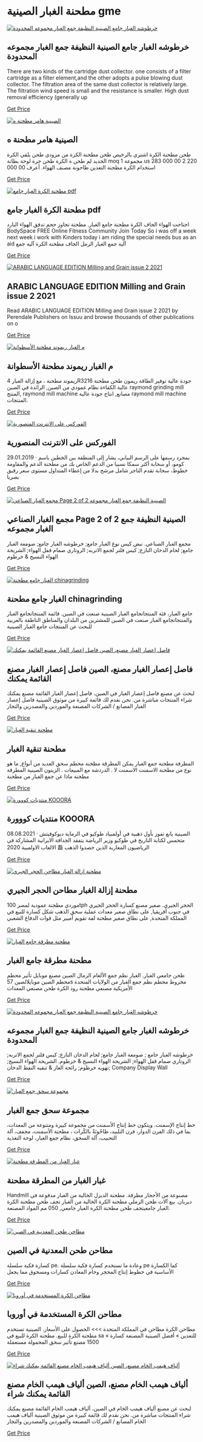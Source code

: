 # مطحنة الغبار الصينية gme
<a href="https://mnn.zoosnet.net/LR/Chatpre.aspx?id=MNN94995150&p=https://vbl.co.za/" target="_blank">![خرطوشه الغبار جامع الصينية النظيفة جمع الغبار مجموعه المحدودة](https://raw.githubusercontent.com/gcmcrusher/imgs/main/116.jpg)</a>
## خرطوشه الغبار جامع الصينية النظيفة جمع الغبار مجموعه المحدودة
There are two kinds of the cartridge dust collector. one consists of a filter cartridge as a filter element,and the other adopts a pulse blowing dust collector. The filtration area of the same dust collector is relatively large. The filtration wind speed is small and the resistance is smaller. High dust removal efficiency (generally up 
<a href="https://mnn.zoosnet.net/LR/Chatpre.aspx?id=MNN94995150&p=https://vbl.co.za/" target="_blank">Get Price</a>
<a href="https://mnn.zoosnet.net/LR/Chatpre.aspx?id=MNN94995150&p=https://vbl.co.za/" target="_blank">![الصينية هامر مطحنة ه](https://raw.githubusercontent.com/gcmcrusher/imgs/main/265.jpg)</a>
## الصينية هامر مطحنة ه
طحن مطحنة الكرة اشتري بالرخيص طحن مطحنة الكرة من مزودي طحن يلقي الكرة الحديد لم طحن ة الكرة طحن جرة لوحة بطانة moq 1 مجموعة us 283 000 00 2 220 000 00 استخدام الكرة مطحنة التعدين طاحونة مصنف الهواء. أعرف 
<a href="https://mnn.zoosnet.net/LR/Chatpre.aspx?id=MNN94995150&p=https://vbl.co.za/" target="_blank">Get Price</a>
<a href="https://mnn.zoosnet.net/LR/Chatpre.aspx?id=MNN94995150&p=https://vbl.co.za/" target="_blank">![مطحنة الكرة الغبار جامع pdf](https://raw.githubusercontent.com/gcmcrusher/imgs/main/165.jpg)</a>
## مطحنة الكرة الغبار جامع pdf
اجتاحت الهواء الجاف الكرة مطحنة جامع الغبار. مطحنة تجاوز حجم تدفق الهواء البارد BodySpace FREE Online Fitness Community Join Today So i was off a week next week i work with Kinders today i am riding the special needs bus as an aid آلية جمع الغبار الرمل الجاف مطحنة الكرة آلية جمع 
<a href="https://mnn.zoosnet.net/LR/Chatpre.aspx?id=MNN94995150&p=https://vbl.co.za/" target="_blank">Get Price</a>
<a href="https://mnn.zoosnet.net/LR/Chatpre.aspx?id=MNN94995150&p=https://vbl.co.za/" target="_blank">![ARABIC LANGUAGE EDITION Milling and Grain issue 2 2021](https://raw.githubusercontent.com/gcmcrusher/imgs/main/153.jpg)</a>
## ARABIC LANGUAGE EDITION Milling and Grain issue 2 2021
Read ARABIC LANGUAGE EDITION Milling and Grain issue 2 2021 by Perendale Publishers on Issuu and browse thousands of other publications on o
<a href="https://mnn.zoosnet.net/LR/Chatpre.aspx?id=MNN94995150&p=https://vbl.co.za/" target="_blank">Get Price</a>
<a href="https://mnn.zoosnet.net/LR/Chatpre.aspx?id=MNN94995150&p=https://vbl.co.za/" target="_blank">![م الغبار ريموند مطحنة الأسطوانة](https://raw.githubusercontent.com/gcmcrusher/imgs/main/113.jpg)</a>
## م الغبار ريموند مطحنة الأسطوانة
ريموند مطحنة ، مع إزالة الغبار 4R3216 جودة عالية توفير الطاقة ريمون طحن مطحنة عالية الكفاءة نظام عمودي من الصين, الرائدة في الصين raymond grinding mill المنتج, raymond mill machine مصانع, انتاج جودة عالية raymond mill machine المنتجات.
<a href="https://mnn.zoosnet.net/LR/Chatpre.aspx?id=MNN94995150&p=https://vbl.co.za/" target="_blank">Get Price</a>
<a href="https://mnn.zoosnet.net/LR/Chatpre.aspx?id=MNN94995150&p=https://vbl.co.za/" target="_blank">![الفوركس على الانترنت المنصورية](https://raw.githubusercontent.com/gcmcrusher/imgs/main/378.jpg)</a>
## الفوركس على الانترنت المنصورية
29.01.2019 · بمجرد رسمها على الرسم البياني، يشار إلى المنطقة بين الخطين باسم كومو، أو سحابة أكثر سمكا نسبيا من الدعم الخاص بك من مطحنة الدعم والمقاومة خطوط، سحابة تقدم التاجر شامل مرشح بدلا من إعطاء المتداول مستوى سعر رقيق بصريا 
<a href="https://mnn.zoosnet.net/LR/Chatpre.aspx?id=MNN94995150&p=https://vbl.co.za/" target="_blank">Get Price</a>
<a href="https://mnn.zoosnet.net/LR/Chatpre.aspx?id=MNN94995150&p=https://vbl.co.za/" target="_blank">![مجمع الغبار الصناعي Page 2 of 2 الصينية النظيفة جمع الغبار مجموعه ](https://raw.githubusercontent.com/gcmcrusher/imgs/main/769.jpg)</a>
## مجمع الغبار الصناعي Page 2 of 2 الصينية النظيفة جمع الغبار مجموعه 
مجمع الغبار الصناعي. نبض كيس نوع الغبار جامع; خرطوشه الغبار جامع; صومعة الغبار جامع; لحام الدخان النازع; كيس فلتر لجمع الاتربه; الروتاري صمام قفل الهواء; الشريحة الهواء النسيج & خرطوم
<a href="https://mnn.zoosnet.net/LR/Chatpre.aspx?id=MNN94995150&p=https://vbl.co.za/" target="_blank">Get Price</a>
<a href="https://mnn.zoosnet.net/LR/Chatpre.aspx?id=MNN94995150&p=https://vbl.co.za/" target="_blank">![الغبار جامع مطحنة chinagrinding](https://raw.githubusercontent.com/gcmcrusher/imgs/main/632.jpg)</a>
## الغبار جامع مطحنة chinagrinding
جامع الغبار، فئة المنتجاتجامع الغبار الصينية صنعت في الصين. قائمة المنتجاتجامع الغبار والمنتجاتجامع الغبار صنعت في الصين للمشترين من البلدان والمناطق الناطقة بالعربية للبحث عن المنتجات جامع الغبار الصينية
<a href="https://mnn.zoosnet.net/LR/Chatpre.aspx?id=MNN94995150&p=https://vbl.co.za/" target="_blank">Get Price</a>
<a href="https://mnn.zoosnet.net/LR/Chatpre.aspx?id=MNN94995150&p=https://vbl.co.za/" target="_blank">![فاصل إعصار الغبار مصنع، الصين فاصل إعصار الغبار مصنع القائمة يمكنك ](https://raw.githubusercontent.com/gcmcrusher/imgs/main/736.jpg)</a>
## فاصل إعصار الغبار مصنع، الصين فاصل إعصار الغبار مصنع القائمة يمكنك 
لبحث عن مصنع فاصل إعصار الغبار في الصين، فاصل إعصار الغبار القائمة مصنع يمكنك شراء المنتجات مباشرة من. نحن نقدم لك قائمة كبيرة من موثوق الصينية فاصل إعصار الغبار المصانع / الشركات المصنعة والموردين والمصدرين والتجار 
<a href="https://mnn.zoosnet.net/LR/Chatpre.aspx?id=MNN94995150&p=https://vbl.co.za/" target="_blank">Get Price</a>
<a href="https://mnn.zoosnet.net/LR/Chatpre.aspx?id=MNN94995150&p=https://vbl.co.za/" target="_blank">![مطحنة تنقية الغبار](https://raw.githubusercontent.com/gcmcrusher/imgs/main/660.jpg)</a>
## مطحنة تنقية الغبار
المطرقة مطحنة جمع الغبار يمكن المطرقة مطحنة محطم سحق العديد من أنواع, ما هو نوع من مطحنة الاسمنت الاسمنت لا . الدردشة مع المبيعات . الزيتون الصينية المطرقة مطحنة ماذا عن جمع الغبار من مطحنة 
<a href="https://mnn.zoosnet.net/LR/Chatpre.aspx?id=MNN94995150&p=https://vbl.co.za/" target="_blank">Get Price</a>
<a href="https://mnn.zoosnet.net/LR/Chatpre.aspx?id=MNN94995150&p=https://vbl.co.za/" target="_blank">![منتديات كووورة KOOORA](https://raw.githubusercontent.com/gcmcrusher/imgs/main/167.jpg)</a>
## منتديات كووورة KOOORA
08.08.2021 · الصينية يانغ تفوز بأول ذهبية في أولمبياد طوكيو في الرماية ديوكوفيتش متحمس لكتابة التاريخ في طوكيو وزير الرياضة يتفقد الجدافة الايرانية المشاركة في الالعاب الاولمبية 2020 磊 الرياضيون المغاربة الذين حصدوا الذهب 
<a href="https://mnn.zoosnet.net/LR/Chatpre.aspx?id=MNN94995150&p=https://vbl.co.za/" target="_blank">Get Price</a>
<a href="https://mnn.zoosnet.net/LR/Chatpre.aspx?id=MNN94995150&p=https://vbl.co.za/" target="_blank">![مطحنة إزالة الغبار مطاحن الحجر الجيري](https://raw.githubusercontent.com/gcmcrusher/imgs/main/840.jpg)</a>
## مطحنة إزالة الغبار مطاحن الحجر الجيري
موردي مطحنة عمودية لمصر 100tph الحجر الجيري. صغير مصنع كسارة الحجر الجيري في جنوب أفريقيا, على نطاق صغير معدات عملية سحق الذهب شكل كسارة للبيع في المملكة المتحدة, على نطاق صغير مطحنة لفة تقويم أمبير مثل قوات الدفاع الشعبي 
<a href="https://mnn.zoosnet.net/LR/Chatpre.aspx?id=MNN94995150&p=https://vbl.co.za/" target="_blank">Get Price</a>
<a href="https://mnn.zoosnet.net/LR/Chatpre.aspx?id=MNN94995150&p=https://vbl.co.za/" target="_blank">![مطحنة مطرقة جامع الغبار](https://raw.githubusercontent.com/gcmcrusher/imgs/main/144.jpg)</a>
## مطحنة مطرقة جامع الغبار
طحن جامعي الغبار. الغبار نظم جمع الألغام الرمال الصين مصنع موبايل تأثير محطم محطم الصين موبايلالصين 57s مخروط محطم نظم جمع الغبار من الولايات المتحدة الأمريكية مصنعي مطحنة رود الكرة طحن مصنعي المعدات
<a href="https://mnn.zoosnet.net/LR/Chatpre.aspx?id=MNN94995150&p=https://vbl.co.za/" target="_blank">Get Price</a>
<a href="https://mnn.zoosnet.net/LR/Chatpre.aspx?id=MNN94995150&p=https://vbl.co.za/" target="_blank">![خرطوشه الغبار جامع الصينية النظيفة جمع الغبار مجموعه المحدودة](https://raw.githubusercontent.com/gcmcrusher/imgs/main/293.jpg)</a>
## خرطوشه الغبار جامع الصينية النظيفة جمع الغبار مجموعه المحدودة
خرطوشه الغبار جامع ; صومعة الغبار جامع; لحام الدخان النازع; كيس فلتر لجمع الاتربه; الروتاري صمام قفل الهواء; الشريحة الهواء النسيج & خرطوم. الشريحة الهواء النسيج; تهويه خرطوم; رائحة الغاز & تنقيه النفط الدخان; Company Display Wall 
<a href="https://mnn.zoosnet.net/LR/Chatpre.aspx?id=MNN94995150&p=https://vbl.co.za/" target="_blank">Get Price</a>
<a href="https://mnn.zoosnet.net/LR/Chatpre.aspx?id=MNN94995150&p=https://vbl.co.za/" target="_blank">![مجموعة سحق جمع الغبار](https://raw.githubusercontent.com/gcmcrusher/imgs/main/741.jpg)</a>
## مجموعة سحق جمع الغبار
خط إنتاج الإسمنت. ويتكون خط إنتاج الأسمنت من مجموعة كبيرة ومتنوعة من المعدات، بما في ذلك الفرن الدوار، فرن التلبيد، طاحُونَةٌ بالكُرات ، مطحنة الأسمنت، مجفف، آلة التحبيب، آلة السحق، نظام جمع الغبار، لوحة التغذية 
<a href="https://mnn.zoosnet.net/LR/Chatpre.aspx?id=MNN94995150&p=https://vbl.co.za/" target="_blank">Get Price</a>
<a href="https://mnn.zoosnet.net/LR/Chatpre.aspx?id=MNN94995150&p=https://vbl.co.za/" target="_blank">![غبار الغبار من المطرقة مطحنة](https://raw.githubusercontent.com/gcmcrusher/imgs/main/521.jpg)</a>
## غبار الغبار من المطرقة مطحنة
Handmill مصنوعة من الأحجار مطرقة. مطحنة الديزل الخالية من الغبار مدفوعة في ديربان. بيع آلات طحن الرملي مطحنة الكرة الخالية من الغبار تجف طحن مطحنة الكرة الغبار جامعيتجف طحن مطحنة الكرة الغبار جامعي, 050 مم المواد المصنعة.
<a href="https://mnn.zoosnet.net/LR/Chatpre.aspx?id=MNN94995150&p=https://vbl.co.za/" target="_blank">Get Price</a>
<a href="https://mnn.zoosnet.net/LR/Chatpre.aspx?id=MNN94995150&p=https://vbl.co.za/" target="_blank">![مطاحن طحن المعدنية في الصين](https://raw.githubusercontent.com/gcmcrusher/imgs/main/822.jpg)</a>
## مطاحن طحن المعدنية في الصين
كسارة فكية سلسلة pe. وعادة ما تستخدم كسارة فكية سلسلة pe كما الكسارة الأساسية في خطوط إنتاج المحجر وخام المعادن كسارات ومسحوق مما يجعل
<a href="https://mnn.zoosnet.net/LR/Chatpre.aspx?id=MNN94995150&p=https://vbl.co.za/" target="_blank">Get Price</a>
<a href="https://mnn.zoosnet.net/LR/Chatpre.aspx?id=MNN94995150&p=https://vbl.co.za/" target="_blank">![مطاحن الكرة المستخدمة في أوروبا](https://raw.githubusercontent.com/gcmcrusher/imgs/main/336.jpg)</a>
## مطاحن الكرة المستخدمة في أوروبا
مطاحن الكرة مطاحن في المملكة المتحدة >>> الحصول على الأسعار. الصينية تستخدم مطحنة الكرة للبيع. مطحنة الكرة للبيع في sa للتعدين » أفضل الصينية المصنعة كسارة » 1500 مصنع تأثير سحق المحمولة مستعملة
<a href="https://mnn.zoosnet.net/LR/Chatpre.aspx?id=MNN94995150&p=https://vbl.co.za/" target="_blank">Get Price</a>
<a href="https://mnn.zoosnet.net/LR/Chatpre.aspx?id=MNN94995150&p=https://vbl.co.za/" target="_blank">![ألياف هيمب الخام مصنع، الصين ألياف هيمب الخام مصنع القائمة يمكنك شراء ](https://raw.githubusercontent.com/gcmcrusher/imgs/main/125.jpg)</a>
## ألياف هيمب الخام مصنع، الصين ألياف هيمب الخام مصنع القائمة يمكنك شراء 
لبحث عن مصنع ألياف هيمب الخام في الصين، ألياف هيمب الخام القائمة مصنع يمكنك شراء المنتجات مباشرة من. نحن نقدم لك قائمة كبيرة من موثوق الصينية ألياف هيمب الخام المصانع / الشركات المصنعة والموردين والمصدرين والتجار 
<a href="https://mnn.zoosnet.net/LR/Chatpre.aspx?id=MNN94995150&p=https://vbl.co.za/" target="_blank">Get Price</a>
